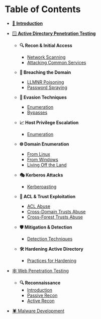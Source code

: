 # Table of Contents  

* [🚀 **Introduction**](README.md)  

* [🪟 **Active Directory Penetration Testing**](active-directory-penetration-testing/README.md)

  * **🔍 Recon & Initial Access**  
    * [Network Scanning](active-directory-penetration-testing/README.md)  
    * [Attacking Common Services](active-directory-penetration-testing/README.md)

  * **🚪 Breaching the Domain**
    * [LLMNR Poisoning](active-directory-penetration-testing/attacks/llmnr-poisoning.md) 
    * [Password Spraying](active-directory-penetration-testing/attacks/password-spraying.md)   

  * **🔐 Evasion Techniques**  
    * [Enumeration](active-directory-penetration-testing/security-controls/security-controls-enumeration.md)  
    * [Bypasses](active-directory-penetration-testing/security-controls/security-controls-bypass.md)  

  * **📈 Host Privilege Escalation**  
    * [Enumeration](active-directory-penetration-testing/privilege-escalation.md)  

  * **🌐 Domain Enumeration**  
    * [From Linux](active-directory-penetration-testing/enumeration/domain-enumeration-linux.md)  
    * [From Windows](active-directory-penetration-testing/enumeration/domain-enumeration-windows.md)  
    * [Living Off the Land](active-directory-penetration-testing/enumeration/living-off-the-land.md)  

  * **🎭 Kerberos Attacks**  
    * [Kerberoasting](active-directory-penetration-testing/attacks/Kerberoasting.md)  

  * **📜 ACL & Trust Exploitation**  
    * [ACL Abuse](active-directory-penetration-testing/README.md)  
    * [Cross-Domain Trusts Abuse](active-directory-penetration-testing/README.md)  
    * [Cross-Forest Trusts Abuse](active-directory-penetration-testing/README.md)  

  * **🛡️ Mitigation & Detection**  
    * [Detection Techniques](active-directory-penetration-testing/security-controls/mitigation-and-detection.md)  

  * **🛠️ Hardening Active Directory**  
    * [Practices for Hardening](active-directory-penetration-testing/README.md)

* [🕸️ Web Penetration Testing](web-app-penetration-testing/README.md)
  * **🔍 Reconnaissance** 
    * [Introduction](web-app-penetration-testing/Recon/reconnaissance.md)  
    * [Passive Recon](web-app-penetration-testing/Recon/passive-reconnaissance.md)
    * [Active Recon](web-app-penetration-testing/Recon/active-reconnaissance.md)

* [🕷️ Malware Development](web-app-penetration-testing/README.md)